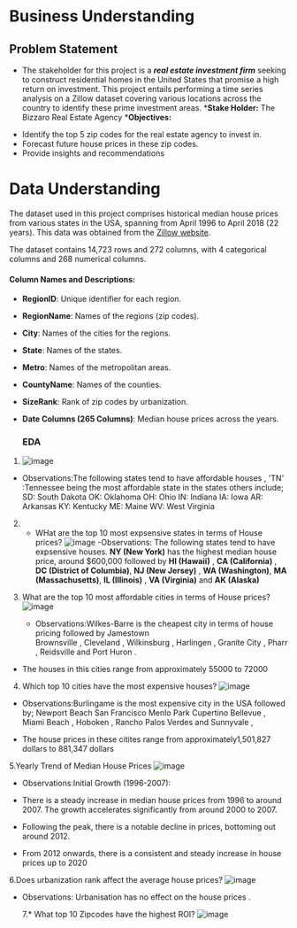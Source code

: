 # **Business Understanding**

## Problem Statement


- The stakeholder for this project is a ***real estate investment firm*** seeking to construct residential homes in the United States that promise a high return on investment. This project entails performing a time series analysis on a Zillow dataset covering various locations across the country to identify these prime investment areas.
***Stake Holder:** The Bizzaro Real Estate Agency
***Objectives:**

*   Identify the top 5 zip codes for the real estate agency to invest in.
*   Forecast future house prices in these zip codes.
*   Provide insights and recommendations

# **Data Understanding**

The dataset used in this project comprises historical median house prices from various states in the USA, spanning from April 1996 to April 2018 (22 years). This data was obtained from the [Zillow website](https://www.zillow.com/research/data/).

The dataset contains 14,723 rows and 272 columns, with 4 categorical columns and 268 numerical columns.

#### Column Names and Descriptions:
- **RegionID**: Unique identifier for each region.
- **RegionName**: Names of the regions (zip codes).
- **City**: Names of the cities for the regions.
- **State**: Names of the states.
- **Metro**: Names of the metropolitan areas.
- **CountyName**: Names of the counties.
- **SizeRank**: Rank of zip codes by urbanization.
- **Date Columns (265 Columns)**: Median house prices across the years.

  ### EDA
1.
   ![image](https://github.com/Dee-Olulo/Time-series-analysis/assets/151445934/b40d3eac-9560-423d-be0a-58346ac9e36e)

  - Observations:The following states tend to have affordable houses ,  'TN' :Tennessee being the most affordable state in the states others include;
SD: South Dakota
OK: Oklahoma
OH: Ohio
IN: Indiana
IA: Iowa
AR: Arkansas
KY: Kentucky
ME: Maine
WV: West Virginia

2. * WHat are the  top 10 most expsensive states in terms of House prices?
     ![image](https://github.com/Dee-Olulo/Time-series-analysis/assets/151445934/1a2b8247-61aa-4e7c-adf7-dddcc62ecfe0)
-Observations: The following states tend to have expsensive houses.
 **NY (New York)**  has the highest median house price, around $600,000 followed by
 **HI (Hawaii)** ,
 **CA (California)** ,
 **DC (District of Columbia)**,
 **NJ (New Jersey)** ,
 **WA (Washington)**,
 **MA (Massachusetts)**,
 **IL (Illinois)** ,
 **VA (Virginia)** and
 **AK (Alaska)**

 3. What are the  top 10 most affordable cities in terms of House prices?
    ![image](https://github.com/Dee-Olulo/Time-series-analysis/assets/151445934/e43af5b4-f29c-49ee-a731-b90a3a7d9597)

    - Observations:Wilkes-Barre  is the cheapest city in terms of house pricing followed by
Jamestown       
Brownsville  ,
Cleveland  ,
Wilkinsburg  ,
Harlingen  ,
Granite City  ,
Pharr  ,
Reidsville and
Port Huron   .

*  The houses in this cities range from approximately 55000 to 72000
  
4. Which  top 10 cities have  the  most expensive houses?
![image](https://github.com/Dee-Olulo/Time-series-analysis/assets/151445934/881a582f-e040-42f9-8b28-376b9f0ff325)


*   Observations:Burlingame is the most expensive city in the USA followed by;
Newport Beach
San Francisco
Menlo Park
Cupertino
Bellevue ,
Miami Beach ,
Hoboken ,
Rancho Palos Verdes and
Sunnyvale ,

*   The house prices in these citites range from  approximately1,501,827 dollars to 881,347 dollars

5.Yearly Trend of Median House Prices
![image](https://github.com/Dee-Olulo/Time-series-analysis/assets/151445934/024ac448-d9fb-436c-a093-18d89e4ef42e)

- Observations:Initial Growth (1996-2007):

- There is a steady increase in median house prices from 1996 to around 2007.
The growth accelerates significantly from around 2000 to 2007.
- Following the peak, there is a notable decline in prices, bottoming out around 2012.
- From 2012 onwards, there is a consistent and steady increase in house prices up to 2020

6.Does urbanization  rank affect the average house prices?
![image](https://github.com/Dee-Olulo/Time-series-analysis/assets/151445934/1154109a-01d9-4a77-93b6-715111cda6e9)

- Observations: Urbanisation has no effect on the house prices .

  7.*  What top 10 Zipcodes have the highest ROI?
  ![image](https://github.com/Dee-Olulo/Time-series-analysis/assets/151445934/5e8ac78d-0e8f-40e4-bf15-29fdeec4356b)
